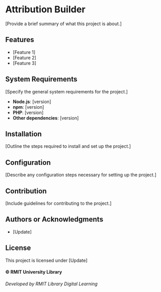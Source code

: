 # Attribution Builder

[Provide a brief summary of what this project is about.]

## Features

- [Feature 1]
- [Feature 2]
- [Feature 3]

## System Requirements

[Specify the general system requirements for the project.]

- **Node.js**: [version]
- **npm**: [version]
- **PHP**: [version]
- **Other dependencies**: [version]

## Installation

[Outline the steps required to install and set up the project.]

## Configuration

[Describe any configuration steps necessary for setting up the project.]

## Contribution

[Include guidelines for contributing to the project.]

## Authors or Acknowledgments

- [Update]

## License

This project is licensed under [Update]

#### © RMIT University Library

###### Developed by RMIT Library Digital Learning

